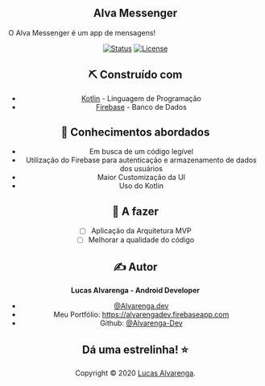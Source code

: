<h2 align="center">Alva Messenger</h2>

<p>O Alva Messenger é um app de mensagens!</p>

<div align="center">

[![Status](https://img.shields.io/badge/status-active-success.svg)]()
[![License](https://img.shields.io/badge/license-GNU-blue.svg)](/LICENSE)

## ⛏️ Construído com

- [Kotlin](https://kotlinlang.org/) - Linguagem de Programação
- [Firebase](https://firebase.google.com/) - Banco de Dados

## 🎉 Conhecimentos abordados

- Em busca de um código legível
- Utilização do Firebase para autenticação e armazenamento de dados dos usuários
- Maior Customização da UI
- Uso do Kotlin

## 📝 A fazer

- [ ] Aplicação da Arquitetura MVP
- [ ] Melhorar a qualidade do código

## ✍️ Autor

**Lucas Alvarenga - Android Developer**

- [@Alvarenga.dev](https://www.instagram.com/alvarenga.dev/)
- Meu Portfólio: https://alvarengadev.firebaseapp.com
- Github: [@Alvarenga-Dev](https://github.com/Alvarenga-Dev)

## Dá uma estrelinha! ⭐️

Copyright © 2020 [Lucas Alvarenga](https://github.com/Alvarenga-Dev). <br/>
